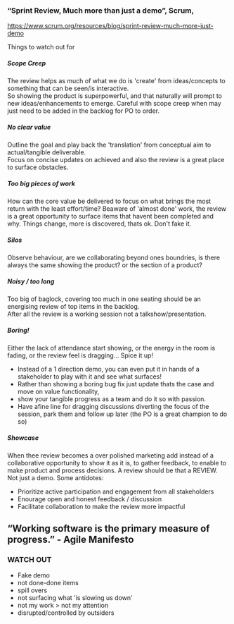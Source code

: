 
### “Sprint Review, Much more than just a demo”, Scrum,  
https://www.scrum.org/resources/blog/sprint-review-much-more-just-demo

Things to watch out for

##### Scope Creep
The review helps as much of what we do is 'create' from ideas/concepts to something that can be seen/is interactive. <br/>
So showing the product is superpowerful, and that naturally will prompt to new ideas/enhancements to emerge. Careful with scope creep when may just need to be added in the backlog for PO to order.

##### No clear value
Outline the goal and play back the 'translation' from conceptual aim to actual/tangible deliverable.<br/>
Focus on concise updates on achieved and also the review is a great place to surface obstacles.

##### Too big pieces of work
How can the core value be delivered to focus on what brings the most return with the least effort/time?
Beaware of 'almost done' work, the review is a great opportunity to surface items that havent been completed and why. Things change, more is discovered, thats ok. Don't fake it.

##### Silos
Observe behaviour, are we collaborating beyond ones boundries, is there always the same showing the product? or the section of a product?

##### Noisy / too long
Too big of baglock, covering too much in one seating should be an energising review of top items in the backlog. <br/>
After all the review is a working session not a talkshow/presentation. 

##### Boring!
Either the lack of attendance start showing, or the energy in the room is fading, or the review feel is dragging... Spice it up! 
* Instead of a 1 direction demo, you can even put it in hands of a stakeholder to play with it and see what surfaces! 
* Rather than showing a boring bug fix just update thats the case and move on value functionality, 
* show your tangible progress as a team and do it so with passion. 
* Have afine line for dragging discussions diverting the focus of the session, park them and follow up later (the PO is a great champion to do so)

##### Showcase
When thee review becomes a over polished marketing add instead of a collaborative opportunity to show it as it is, to gather feedback, to enable to make product and process decisions.
A review should be that a REVIEW. Not just a demo.
Some antidotes:
* Prioritize active participation and engagement from all stakeholders
* Enourage open and honest feedback / discussion 
* Facilitate collaboration to make the review more impactful

## “Working software is the primary measure of progress.” - Agile Manifesto

### WATCH OUT
* Fake demo
* not done-done items
* spill overs
* not surfacing what 'is slowing us down'
* not my work > not my attention
* disrupted/controlled by outsiders
